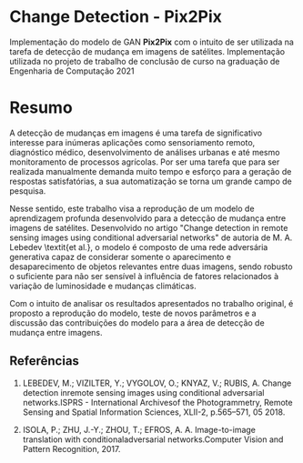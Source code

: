 # Change Detection - Pix2Pix
 
Implementação do modelo de GAN **Pix2Pix** com o intuito de ser utilizada na tarefa de detecção de mudança em imagens de satélites. Implementação utilizada no projeto de trabalho de conclusão de curso na graduação de Engenharia de Computação 2021 <br/>

# Resumo
A detecção de mudanças em imagens é uma tarefa de significativo interesse para inúmeras aplicações como sensoriamento remoto, diagnóstico médico, desenvolvimento de análises urbanas e até mesmo monitoramento de processos agrícolas. Por ser uma tarefa que para ser realizada manualmente demanda muito tempo e esforço para a geração de respostas satisfatórias, a sua automatização se torna um grande campo de pesquisa. 
    
Nesse sentido, este trabalho visa a reprodução de um modelo de aprendizagem profunda desenvolvido para a detecção de mudança entre imagens de satélites. Desenvolvido no artigo "Change detection in remote sensing images using conditional adversarial networks" de autoria de M. A. Lebedev \textit{et al.}, o modelo é composto de uma rede adversária generativa capaz de considerar somente o aparecimento e desaparecimento de objetos relevantes entre duas imagens, sendo robusto o suficiente para não ser sensível à influência de fatores relacionados à variação de luminosidade e mudanças climáticas.
    
Com o intuito de analisar os resultados apresentados no trabalho original, é proposto a reprodução do modelo, teste de novos parâmetros e a discussão das contribuições do modelo para a área de detecção de mudança entre imagens.


## Referências
1. LEBEDEV, M.; VIZILTER, Y.; VYGOLOV, O.; KNYAZ, V.; RUBIS, A. Change detection inremote sensing images using conditional adversarial networks.ISPRS - International Archivesof the Photogrammetry, Remote Sensing and Spatial Information Sciences, XLII-2, p.565–571, 05 2018.

2. ISOLA, P.; ZHU, J.-Y.; ZHOU, T.; EFROS, A. A. Image-to-image translation with conditionaladversarial networks.Computer Vision and Pattern Recognition, 2017. 
